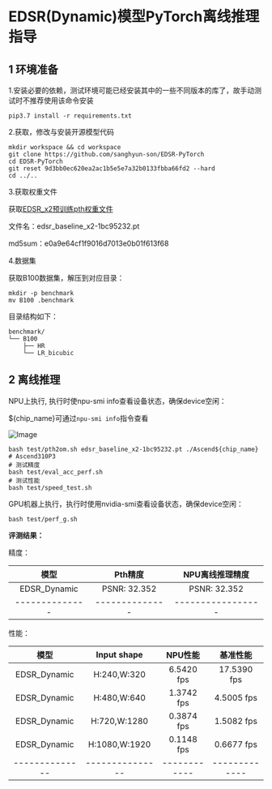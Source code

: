 # EDSR(Dynamic)模型PyTorch离线推理指导

## 1 环境准备

1.安装必要的依赖，测试环境可能已经安装其中的一些不同版本的库了，故手动测试时不推荐使用该命令安装
```shell
pip3.7 install -r requirements.txt
```

2.获取，修改与安装开源模型代码
```shell
mkdir workspace && cd workspace
git clone https://github.com/sanghyun-son/EDSR-PyTorch
cd EDSR-PyTorch
git reset 9d3bb0ec620ea2ac1b5e5e7a32b0133fbba66fd2 --hard
cd ../..
```

3.获取权重文件

获取[EDSR_x2预训练pth权重文件](https://cv.snu.ac.kr/research/EDSR/models/edsr_baseline_x2-1bc95232.pt)

文件名：edsr_baseline_x2-1bc95232.pt

md5sum：e0a9e64cf1f9016d7013e0b01f613f68

4.数据集

获取B100数据集，解压到对应目录：

```shell
mkdir -p benchmark
mv B100 .benchmark
```

目录结构如下：

```shell
benchmark/
└── B100
    ├── HR
    └── LR_bicubic
```

## 2 离线推理

NPU上执行, 执行时使npu-smi info查看设备状态，确保device空闲：

${chip_name}可通过`npu-smi info`指令查看

![Image](https://gitee.com/ascend/ModelZoo-PyTorch/raw/master/ACL_PyTorch/images/310P3.png)

```
bash test/pth2om.sh edsr_baseline_x2-1bc95232.pt ./Ascend${chip_name} # Ascend310P3
# 测试精度
bash test/eval_acc_perf.sh
# 测试性能
bash test/speed_test.sh
```

GPU机器上执行，执行时使用nvidia-smi查看设备状态，确保device空闲：

```
bash test/perf_g.sh
```

 **评测结果：**

精度：

| 模型         | Pth精度      | NPU离线推理精度 |
| :------:     | :------:     | :------:        |
| EDSR_Dynamic | PSNR: 32.352 | PSNR: 32.352    |
|--------------|--------------|-----------------|

性能：

| 模型         | Input shape   | NPU性能    | 基准性能    |
| :------:     | :------:      | :------:   | :------:    |
| EDSR_Dynamic | H:240,W:320   | 6.5420 fps | 17.5390 fps |
| EDSR_Dynamic | H:480,W:640   | 1.3742 fps | 4.5005 fps  |
| EDSR_Dynamic | H:720,W:1280  | 0.3874 fps | 1.5082 fps  |
| EDSR_Dynamic | H:1080,W:1920 | 0.1148 fps | 0.6677 fps  |
|--------------|---------------|------------|-------------|

